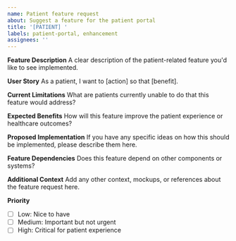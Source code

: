 ```yaml
---
name: Patient feature request
about: Suggest a feature for the patient portal
title: '[PATIENT] '
labels: patient-portal, enhancement
assignees: ''
---
```


**Feature Description**
A clear description of the patient-related feature you'd like to see implemented.

**User Story**
As a patient, I want to [action] so that [benefit].

**Current Limitations**
What are patients currently unable to do that this feature would address?

**Expected Benefits**
How will this feature improve the patient experience or healthcare outcomes?

**Proposed Implementation**
If you have any specific ideas on how this should be implemented, please describe them here.

**Feature Dependencies**
Does this feature depend on other components or systems?

**Additional Context**
Add any other context, mockups, or references about the feature request here.

**Priority**
- [ ] Low: Nice to have
- [ ] Medium: Important but not urgent
- [ ] High: Critical for patient experience 
